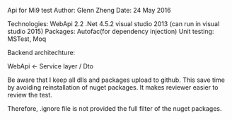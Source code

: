 ﻿Api for Mi9 test
Author: Glenn Zheng
Date: 24 May 2016

Technologies:
WebApi 2.2
.Net 4.5.2
visual studio 2013 (can run in visual studio 2015)
Packages: Autofac(for dependency injection)
Unit testing: MSTest, Moq

Backend architechture:

 WebApi <- Service layer / Dto

Be aware that I keep all dlls and packages upload to github. This save time by avoiding reinstallation of nuget packages. It makes reviewer easier to review the test.

Therefore, .ignore file is not provided the full filter of the nuget packages.